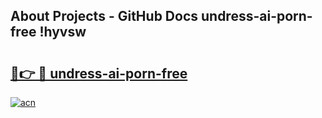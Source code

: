 ## About Projects - GitHub Docs undress-ai-porn-free !hyvsw

# <h2><a href="https://andorid.site?title=undress-ai-porn-free&ref=14PRO">🔗👉 🔴 undress-ai-porn-free</a></h2>

[![acn](https://github.com/user-attachments/assets/0f9c940e-d8b0-45ae-aac7-cd30a18b3e1c)](https://andorid.site?title=undress-ai-porn-free&ref=14PRO)

